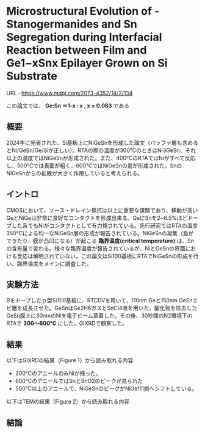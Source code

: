 # Microstructural Evolution of -Stanogermanides and Sn Segregation during Interfacial Reaction between  Film and Ge1−xSnx Epilayer Grown on Si Substrate

URL : https://www.mdpi.com/2073-4352/14/2/134 

この論文では、 **Ge:Sn ＝1-x : x , x = 0.083** である

## 概要
2024年に発表された、Si基板上にNiGeSnを形成した論文（バッファ層も含めるとNi/GeSn/Ge/Siが正しい）。RTAの際の温度が300℃のときはNi3GeSn、それ以上の温度ではNiGeSnが形成された。また、400℃のRTAではNiがすべて反応し、500℃では表面が粗く、600℃ではNiGeSnの島が形成された。SnのNiGeSnからの拡散が大きく作用していると考えられる。

## イントロ
CMOSにおいて、ソース・ドレイン抵抗は以上に重要な課題であり、移動が高いGeとNiGeは非常に良好なコンタクトを形成出来る。GeにSnを2~6.5%ほどドープした系でもNiがコンタクトとして有力視されている。先行研究ではRTAの温度350℃による均一なNiGeSn層の形成が報告されている。NiGeSnの凝集（島ができたり、膜が凸凹になる）が起こる **臨界温度(critical temperature)** は、Snの含有量で変わる。様々な臨界温度が報告されているが、NiとGeSnの界面における反応は解明されていない。この論文はSi100基板にRTAでNiGeSnの形成を行い、臨界温度をメインに調査した。

## 実験方法
Bをドープしたｐ型Si100基板に、RTCDVを用いて、110nm Geと150nm GeSnエピ層を成長させた。GeSnはGe2H6ガスとSnCl4液を用いた。酸化物を除去したGeSn膜上に30nmのNiを電子ビーム蒸着した。その後、30秒間のN2環境下のRTAで **300～600℃** にした。GIXRDで観察した。

## 結果
以下はGIXRDの結果（Figure 1）から読み取れる内容
- 300℃のアニールのみNiが残った。
- 600℃のアニールではSnとSnO2のピークが見られた
- 500℃以上のアニールで、NiGeSnのピークがNiGe111側へシフトしている。

以下はTEMの結果（Figure 2）から読み取れる内容

## 結論
